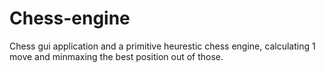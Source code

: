 # Chess-engine

Chess gui application and a primitive heurestic chess engine, calculating 1 move and minmaxing the best position out of those.
